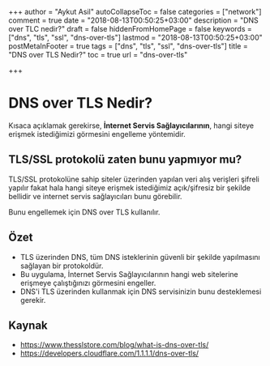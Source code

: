 +++
author = "Aykut Asil"
autoCollapseToc = false
categories = ["network"]
comment = true
date = "2018-08-13T00:50:25+03:00"
description = "DNS over TLC nedir?"
draft = false
hiddenFromHomePage = false
keywords = ["dns", "tls", "ssl", "dns-over-tls"]
lastmod = "2018-08-13T00:50:25+03:00"
postMetaInFooter = true
tags = ["dns", "tls", "ssl", "dns-over-tls"]
title = "DNS over TLS Nedir?"
toc = true
url = "dns-over-tls"

+++

# DNS over TLS Nedir?

Kısaca açıklamak gerekirse, **İnternet Servis Sağlayıcılarının**, hangi siteye erişmek istediğimizi görmesini engelleme yöntemidir.

## TLS/SSL protokolü zaten bunu yapmıyor mu?

TLS/SSL protokolüne sahip siteler üzerinden yapılan veri alış verişleri şifreli yapılır fakat hala hangi siteye erişmek istediğimiz açık/şifresiz bir şekilde bellidir ve internet servis sağlayıcıları bunu görebilir.

Bunu engellemek için DNS over TLS kullanılır.

## Özet

- TLS üzerinden DNS, tüm DNS isteklerinin güvenli bir şekilde yapılmasını sağlayan bir protokoldür.
- Bu uygulama, İnternet Servis Sağlayıcılarının hangi web sitelerine erişmeye çalıştığınızı görmesini engeller.
- DNS'i TLS üzerinden kullanmak için DNS servisinizin bunu desteklemesi gerekir.

## Kaynak

- <https://www.thesslstore.com/blog/what-is-dns-over-tls/>
- <https://developers.cloudflare.com/1.1.1.1/dns-over-tls/>